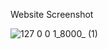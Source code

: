 Website Screenshot


![127 0 0 1_8000_ (1)](https://github.com/SakthiMS1920/Company-/assets/127119001/9a33776a-2449-4bf6-b2d7-b1ad2ef2fa47)
